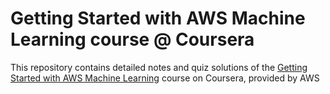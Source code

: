 # Getting Started with AWS Machine Learning course @ Coursera

This repository contains detailed notes and quiz solutions of the [Getting Started with AWS Machine Learning](https://www.coursera.org/learn/aws-machine-learning) 
course on Coursera, provided by AWS
